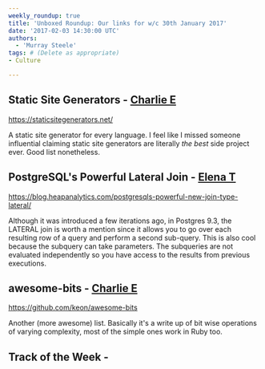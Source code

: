 ```yaml
---
weekly_roundup: true
title: 'Unboxed Roundup: Our links for w/c 30th January 2017'
date: '2017-02-03 14:30:00 UTC'
authors:
  - 'Murray Steele'
tags: # (Delete as appropriate)
- Culture

---
```


## Static Site Generators - [Charlie E](/people#charlie-egan)

https://staticsitegenerators.net/

A static site generator for every language. I feel like I missed someone
influential claiming static site generators are literally _the best_ side
project ever. Good list nonetheless.

## PostgreSQL's Powerful Lateral Join - [Elena T](/people#elena-tanasoiu)

https://blog.heapanalytics.com/postgresqls-powerful-new-join-type-lateral/

Although it was introduced a few iterations ago, in Postgres 9.3, the LATERAL
join is worth a mention since it allows you to go over each resulting row of a
query and perform a second sub-query. This is also cool because the subquery
can take parameters. The subqueries are not evaluated independently so you
have access to the results from previous executions.

## awesome-bits - [Charlie E](/people#charlie-egan)

https://github.com/keon/awesome-bits

Another (more awesome) list. Basically it's a write up of bit wise operations
of varying complexity, most of the simple ones work in Ruby too.

## Track of the Week - [](/people#)

